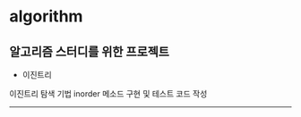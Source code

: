 # algorithm

## 알고리즘 스터디를 위한 프로젝트

- 이진트리

이진트리 탐색 기법 inorder 메소드 구현 및 테스트 코드 작성 

-------------------

